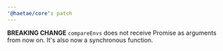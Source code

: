 ```yaml
---
'@haetae/core': patch
---
```


**BREAKING CHANGE** `compareEnvs` does not receive Promise as arguments from now on. It's also now a synchronous function.
